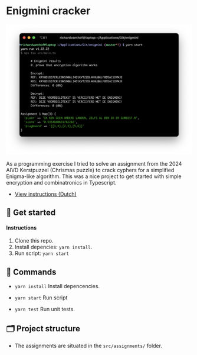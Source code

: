 # Enigmini cracker

![program](src/assets/program.png)

As a programming exercise I tried to solve an assignment from the 2024 AIVD Kerstpuzzel (Chrismas puzzle) to crack cyphers for a simplified Enigma-like algorithm. This was a nice project to get started with simple encryption and combinatronics in Typescript.

- [View instructions (Dutch)]('src/assets/KP2024+final+1.02.jpg')

## 🚀 Get started

#### Instructions


1. Clone this repo.
2. Install depencies: `yarn install`.
3. Run script: `yarn start`

## 👾 Commands

- `yarn install`
  Install depencencies.

- `yarn start`
  Run script

- `yarn test`
  Run unit tests.

## 🗂️ Project structure

- The assignments are situated in the `src/assignments/` folder.

